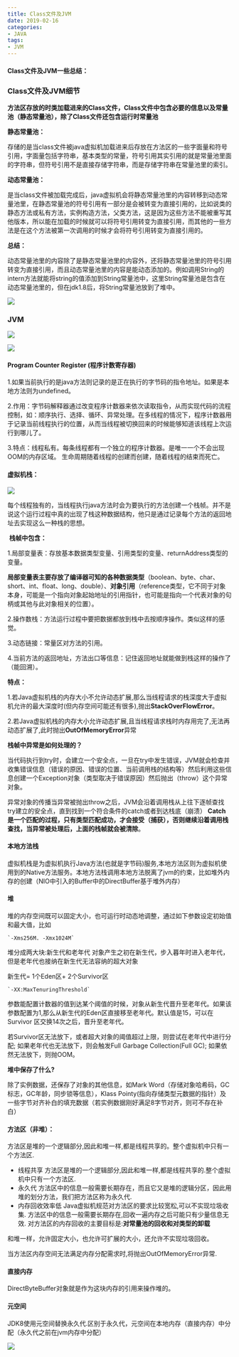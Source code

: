 ```yaml
---
title: Class文件及JVM
date: 2019-02-16
categories: 
- JAVA
tags: 
- JVM
---
```


#### Class文件及JVM一些总结：
### Class文件及JVM细节
​	**方法区存放的时类加载进来的Class文件，Class文件中包含必要的信息以及常量池（静态常量池），除了Class文件还包含运行时常量池**

**静态常量池：**

​	存储的是当class文件被java虚拟机加载进来后存放在方法区的一些字面量和符号引用，字面量包括字符串，基本类型的常量，符号引用其实引用的就是常量池里面的字符串，但符号引用不是直接存储字符串，而是存储字符串在常量池里的索引。

**动态常量池：**

​	是当class文件被加载完成后，java虚拟机会将静态常量池里的内容转移到动态常量池里，在静态常量池的符号引用有一部分是会被转变为直接引用的，比如说类的静态方法或私有方法，实例构造方法，父类方法，这是因为这些方法不能被重写其他版本，所以能在加载的时候就可以将符号引用转变为直接引用，而其他的一些方法是在这个方法被第一次调用的时候才会将符号引用转变为直接引用的。

**总结：**

​	动态常量池里的内容除了是静态常量池里的内容外，还将静态常量池里的符号引用转变为直接引用，而且动态常量池里的内容是能动态添加的。例如调用String的intern方法就能将string的值添加到String常量池中，这里String常量池是包含在动态常量池里的，但在jdk1.8后，将String常量池放到了堆中。

![](..\..\..\sources\img\JVM\常量池包含内容.png)

### JVM

![](..\..\..\sources\img\JVM\jvm运行时内存结构.png)

![](..\..\..\sources\img\JVM\JVM运行时区域详细划分.png)

#### Program Counter Register (程序计数寄存器)

1.如果当前执行的是java方法则记录的是正在执行的字节码的指令地址。如果是本地方法则为undefined。

2.作用：字节码解释器通过改变程序计数器来依次读取指令，从而实现代码的流程控制，如：顺序执行、选择、循环、异常处理。在多线程的情况下，程序计数器用于记录当前线程执行的位置，从而当线程被切换回来的时候能够知道该线程上次运行到哪儿了。

3.特点：线程私有。每条线程都有一个独立的程序计数器。是唯一一个不会出现OOM的内存区域。
生命周期随着线程的创建而创建，随着线程的结束而死亡。

#### 虚拟机栈：

![](..\..\..\sources\img\JVM\虚拟机栈.png)

​	每个线程独有的，当线程执行java方法时会为要执行的方法创建一个栈帧。并不是说这个运行过程中真的出现了栈这种数据结构，他只是通过记录每个方法的返回地址去实现这么一种栈的思想。

​	**栈帧中包含：**

1.局部变量表：存放基本数据类型变量、引用类型的变量、returnAddress类型的变量。

​	**局部变量表主要存放了编译器可知的各种数据类型**（boolean、byte、char、short、int、float、long、double）、**对象引用**（reference类型，它不同于对象本身，可能是一个指向对象起始地址的引用指针，也可能是指向一个代表对象的句柄或其他与此对象相关的位置）。

2.操作数栈：方法运行过程中要把数据都放到栈中去按顺序操作。类似这样的感觉。

3.动态链接：常量区对方法的引用。

4.当前方法的返回地址，方法出口等信息：记住返回地址就能做到栈这样的操作了（能回溯）。

**特点：**

1.若Java虚拟机栈的内存大小不允许动态扩展,那么当线程请求的栈深度大于虚拟机允许的最大深度时(但内存空间可能还有很多),抛出**StackOverFlowError**。

2.若Java虚拟机栈的内存大小允许动态扩展,且当线程请求栈时内存用完了,无法再动态扩展了,此时抛出**OutOfMemoryError**异常

**栈帧中异常是如何处理的？**

​	当代码执行到try时，会建立一个安全点，一旦在try中发生错误，JVM就会检查并收集错误信息（错误的原因、错误的位置、当前调用栈的结构等）然后利用这些信息创建一个Exception对象（类型取决于错误原因）然后抛出（throw）这个异常对象。

   异常对象的传播当异常被抛出throw之后，JVM会沿着调用栈从上往下逐帧查找try建立的安全点，直到找到一个符合条件的catch或者到达栈底（崩溃）   **Catch是一个匹配的过程，只有类型匹配成功，才会接受（捕获），否则继续沿着调用栈查找，当异常被处理后，上面的栈帧就会被清除**。

#### 本地方法栈

虚拟机栈是为虚拟机执行Java方法(也就是字节码)服务,本地方法区则为虚拟机使用到的Native方法服务。本地方法栈调用本地方法脱离了jvm的约束，比如堆外内存的创建（NIO中引入的Buffer中的DirectBuffer基于堆外内存）

#### 堆

堆的内存空间既可以固定大小，也可运行时动态地调整，通过如下参数设定初始值和最大值，比如

```
`-Xms256M. -Xmx1024M`
```

堆分成两大块:新生代和老年代
对象产生之初在新生代，步入暮年时进入老年代，但是老年代也接纳在新生代无法容纳的超大对象

新生代= 1个Eden区+ 2个Survivor区

```
`-XX:MaxTenuringThreshold`
```

参数能配置计数器的值到达某个阈值的时候，对象从新生代晋升至老年代。如果该参数配置为1,那么从新生代的Eden区直接移至老年代。默认值是15，可以在Survivor 区交换14次之后，晋升至老年代。

若Survivor区无法放下，或者超大对象的阈值超过上限，则尝试在老年代中进行分配;
如果老年代也无法放下，则会触发Full Garbage Collection(Full GC);
如果依然无法放下，则抛OOM。

**堆中保存了什么?**

除了实例数据，还保存了对象的其他信息，如Mark Word（存储对象哈希码，GC标志，GC年龄，同步锁等信息），Klass Pointy(指向存储类型元数据的指针）及一些字节对齐补白的填充数据（若实例数据刚好满足8字节对齐，则可不存在补白）  

#### 方法区（非堆）：

​	方法区是堆的一个逻辑部分,因此和堆一样,都是线程共享的。整个虚拟机中只有一个方法区.

- 线程共享
  方法区是堆的一个逻辑部分,因此和堆一样,都是线程共享的.整个虚拟机中只有一个方法区.
- 永久代
  方法区中的信息一般需要长期存在，而且它又是堆的逻辑分区，因此用堆的划分方法，我们把方法区称为永久代.
- 内存回收效率低
  Java虚拟机规范对方法区的要求比较宽松,可以不实现垃圾收集.
  方法区中的信息一般需要长期存在,回收一遍内存之后可能只有少量信息无效.
  对方法区的内存回收的主要目标是:**对常量池的回收和对类型的卸载**

和堆一样，允许固定大小，也允许可扩展的大小，还允许不实现垃圾回收。

当方法区内存空间无法满足内存分配需求时,将抛出OutOfMemoryError异常.

#### 直接内存

DirectByteBuffer对象就是作为这块内存的引用来操作堆的。

#### 元空间

JDK8使用元空间替换永久代.区别于永久代，元空间在本地内存（直接内存）中分配（永久代之前在jvm内存中分配）

![](..\..\..\sources\img\JVM\内存结构对比.png)
